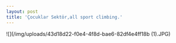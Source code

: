 ```yaml
---
layout: post
title: 'Çocuklar Sektör,all sport climbing.'
---
```

![](/img/uploads/43d18d22-f0e4-4f8d-bae6-82df4e4ff18b (1).JPG)
